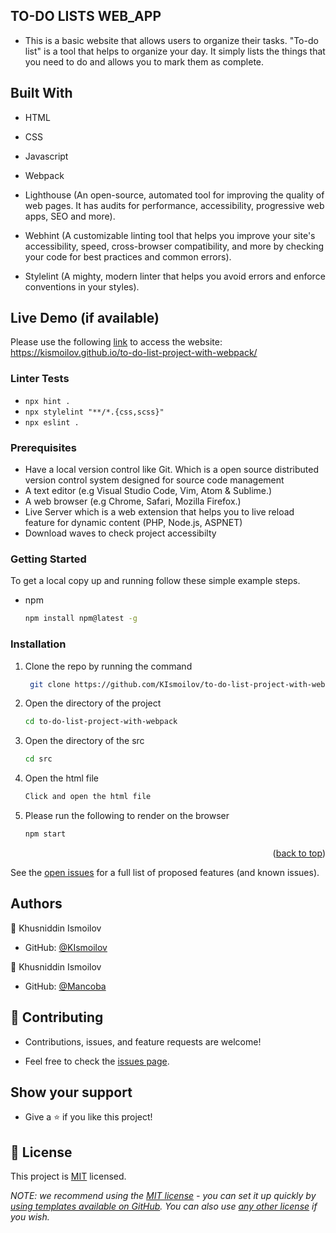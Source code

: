 ## TO-DO LISTS WEB_APP

- This is a basic website that allows users to organize their tasks. "To-do list" is a tool that helps to organize your day. It simply lists the things that you need to do and allows you to mark them as complete.

## Built With

- HTML

- CSS

- Javascript

- Webpack

- Lighthouse (An open-source, automated tool for improving the quality of web pages. It has audits for performance, accessibility, progressive web apps, SEO and more).

- Webhint (A customizable linting tool that helps you improve your site's accessibility, speed, cross-browser compatibility, and more by checking your code for best practices and common errors).

- Stylelint (A mighty, modern linter that helps you avoid errors and enforce conventions in your styles).

## Live Demo (if available)
Please use the following [link](https://kismoilov.github.io/to-do-list-project-with-webpack/) to access the website: https://kismoilov.github.io/to-do-list-project-with-webpack/
### Linter Tests

- `npx hint .`
- `npx stylelint "**/*.{css,scss}"`
- `npx eslint .`

### Prerequisites

- Have a local version control like Git. Which is a open source distributed version control system designed for source code management
- A text editor (e.g Visual Studio Code, Vim, Atom & Sublime.)
- A web browser (e.g Chrome, Safari, Mozilla Firefox.)
- Live Server which is a web extension that helps you to live reload feature for dynamic content (PHP, Node.js, ASPNET)
- Download waves to check project accessibilty

### Getting Started

To get a local copy up and running follow these simple example steps.

- npm
  ```sh
  npm install npm@latest -g
  ```

### Installation

1. Clone the repo by running the command
   ```sh
    git clone https://github.com/KIsmoilov/to-do-list-project-with-webpack.git
   ```
2. Open the directory of the project
   ```sh
   cd to-do-list-project-with-webpack
   ```
3. Open the directory of the src
   ```sh
   cd src
   ```
4. Open the html file
   ```sh
   Click and open the html file
   ```
5. Please run the following to render on the browser
   ```sh
   npm start
   ```

<p align="right">(<a href="#top">back to top</a>)</p>

See the [open issues](#) for a full list of proposed features (and known issues).

## Authors

👤 Khusniddin Ismoilov

- GitHub: [@KIsmoilov](https://github.com/KIsmoilov)

👤 Khusniddin Ismoilov

- GitHub: [@Mancoba](https://github.com/Macoba)

## 🤝 Contributing

- Contributions, issues, and feature requests are welcome!

- Feel free to check the [issues page](https://github.com/KIsmoilov/to-do-list-project-with-webpack/issues).

## Show your support

- Give a ⭐️ if you like this project!

## 📝 License

This project is [MIT](./LICENSE) licensed.

_NOTE: we recommend using the [MIT license](https://choosealicense.com/licenses/mit/) - you can set it up quickly by [using templates available on GitHub](https://docs.github.com/en/communities/setting-up-your-project-for-healthy-contributions/adding-a-license-to-a-repository). You can also use [any other license](https://choosealicense.com/licenses/) if you wish._
